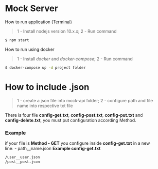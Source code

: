 # Mock Server

How to run application (Terminal)

> 1 - Install nodejs version 10.x.x;
> 2 - Run command
```sh
$ npm start
```
How to run using docker

> 1 - Install *docker* and *docker-compose*;
> 2 - Run command 
```sh
$ docker-compose up -d project folder
```
# How to include .json

> 1 - create a json file into mock-api folder;
> 2 - configure path and file name into respective txt file

There is four file **config-get.txt**, **config-post.txt**, **config-put.txt** and **config-delete.txt**, you must put configuration according Method.
### Example
if your file is **Method - GET** you configure inside **config-get.txt** in a new line:
    - path__name.json
**Example config-get.txt**
```sh
/user__user.json
/post__post.json
```

